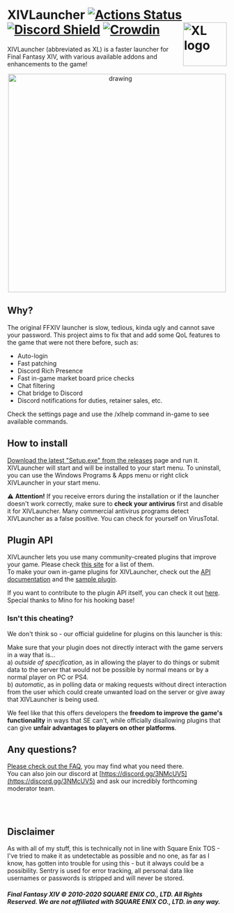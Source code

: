 # XIVLauncher [![Actions Status](https://github.com/goaaats/FFXIVQuickLauncher/workflows/Build%20XIVLauncher/badge.svg)](https://github.com/goaaats/FFXIVQuickLauncher/actions) [![Discord Shield](https://discordapp.com/api/guilds/581875019861328007/widget.png?style=shield)](https://discord.gg/3NMcUV5) [![Crowdin](https://badges.crowdin.net/ffxivquicklauncher/localized.svg)](https://crowdin.com/project/ffxivquicklauncher) <a href="https://github.com/goatcorp/FFXIVQuickLauncher/releases"><img src="https://github.com/goatcorp/FFXIVQuickLauncher/raw/master/XIVLauncher/Resources/logo.png" alt="XL logo" width="100" align="right"/></a> 

XIVLauncher (abbreviated as XL) is a faster launcher for Final Fantasy XIV, with various available addons and enhancements to the game!

<p align="center">
  <a href="https://github.com/goatcorp/FFXIVQuickLauncher/releases">
    <img src="https://i.imgur.com/jxqlaAY.png" alt="drawing" width="500"/>
  </a>
</p>

## Why?

The original FFXIV launcher is slow, tedious, kinda ugly and cannot save your password. This project aims to fix that and add some QoL features to the game that were not there before, such as:

* Auto-login
* Fast patching
* Discord Rich Presence
* Fast in-game market board price checks
* Chat filtering
* Chat bridge to Discord
* Discord notifications for duties, retainer sales, etc.

Check the settings page and use the /xlhelp command in-game to see available commands.

## How to install

[Download the latest "Setup.exe" from the releases](https://github.com/goatcorp/FFXIVQuickLauncher/releases/latest) page and run it. XIVLauncher will start and will be installed to your start menu.
To uninstall, you can use the Windows Programs & Apps menu or right click XIVLauncher in your start menu.

⚠ <b>Attention!</b> If you receive errors during the installation or if the launcher doesn't work correctly, make sure to <b>check your antivirus</b> first and disable it for XIVLauncher. Many commercial antivirus programs detect XIVLauncher as a false positive. You can check for yourself on VirusTotal.

## Plugin API

XIVLauncher lets you use many community-created plugins that improve your game. Please check [this site](https://goatcorp.github.io/DalamudPlugins/plugins) for a list of them.
<br>To make your own in-game plugins for XIVLauncher, check out the [API documentation](https://goatcorp.github.io/Dalamud/api/index.html) and the [sample plugin](https://github.com/goatcorp/SamplePlugin).

If you want to contribute to the plugin API itself, you can check it out [here](https://github.com/goatcorp/Dalamud).<br>Special thanks to Mino for his hooking base!

### Isn't this cheating?

We don't think so - our official guideline for plugins on this launcher is this:<br>

Make sure that your plugin does not directly interact with the game servers in a way that is...
<br>a) *outside of specification*, as in allowing the player to do things or submit data to the server that would not be possible by normal means or by a normal player on PC or PS4.
<br>b) *automatic*, as in polling data or making requests without direct interaction from the user which could create unwanted load on the server or give away that XIVLauncher is being used.

We feel like that this offers developers the __freedom to improve the game's functionality__ in ways that SE can't, while officially disallowing plugins that can give __unfair advantages to players on other platforms__.

## Any questions?

[Please check out the FAQ](https://goatcorp.github.io/faq/), you may find what you need there.<br>You can also join our discord at [https://discord.gg/3NMcUV5](https://discord.gg/3NMcUV5) and ask our incredibly forthcoming moderator team.

<br>
<br>

## Disclaimer
As with all of my stuff, this is technically not in line with Square Enix TOS - I've tried to make it as undetectable as possible and no one, as far as I know, has gotten into trouble for using this - but it always could be a possibility.
Sentry is used for error tracking, all personal data like usernames or passwords is stripped and will never be stored.

##### Final Fantasy XIV © 2010-2020 SQUARE ENIX CO., LTD. All Rights Reserved. We are not affiliated with SQUARE ENIX CO., LTD. in any way.
